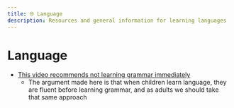 ```yaml
---
title: 🌐 Language
description: Resources and general information for learning languages
---
```


# Language

- [This video recommends not learning grammar immediately](https://www.youtube.com/watch?v=illApgaLgGA&t=528s)
  - The argument made here is that when children learn language, they are fluent
    before learning grammar, and as adults we should take that same approach
